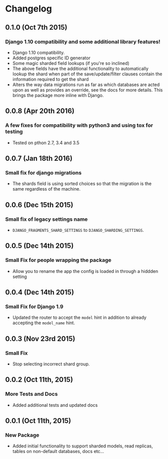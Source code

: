 Changelog
=========

0.1.0 (Oct 7th 2015)
------------------

### Django 1.10 compatibility and some additional library features!

- Django 1.10 compatibility.
- Added postgres specific ID generator
- Some magic sharded field lookups (if you're so inclined)
- The above fields have the additional functionality to automatically lookup the shard when part of the save/update/filter clauses contain the information required to get the shard
- Alters the way data migrations run as far as which databases are acted upon as well as provides an override, see the docs for more details. This brings the package more inline with Django.


0.0.8 (Apr 20th 2016)
------------------

### A few fixes for compatibility with python3 and using tox for testing

- Tested on pthon 2.7, 3.4 and 3.5


0.0.7 (Jan 18th 2016)
------------------

### Small fix for django migrations

- The shards field is using sorted choices so that the migration is the same regardless of the machine.

0.0.6 (Dec 15th 2015)
------------------

### Small fix of legacy settings name

- `DJANGO_FRAGMENTS_SHARD_SETTINGS` to `DJANGO_SHARDING_SETTINGS`.

0.0.5 (Dec 14th 2015)
------------------

### Small Fix for people wrapping the package

- Allow you to rename the app the config is loaded in through a hiddden setting

0.0.4 (Dec 14th 2015)
------------------

### Small Fix for Django 1.9

- Updated the router to accept the `model` hint in addition to already accepting the `model_name` hint.

0.0.3 (Nov 23rd 2015)
------------------

### Small Fix

- Stop selecting incorrect shard group.

0.0.2 (Oct 11th, 2015)
------------------

### More Tests and Docs

- Added additional tests and updated docs


0.0.1 (Oct 11th, 2015)
------------------

### New Package

- Added initial functionality to support sharded models, read replicas, tables on non-default databases, docs etc...
